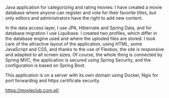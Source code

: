 Java application for categorizing and rating movies: I have created a movie database where anyone can register and vote for their favorite titles, but only editors and administrators have the right to add new content.

In the data access layer, I use JPA, Hibernate and Spring Data, and for database migration I use Liquibase. I created two profiles, which differ in the database engine used and where the uploded files are stored. I took care of the attractive layout of the application, using HTML, some JavaScript and CSS, and thanks to the use of Flexbox, the site is responsive and adapted to all screen sizes. Of course, the whole thing is connected by Spring MVC, the application is secured using Spring Security, and the configuration is based on Spring Boot. 

This application is on a server with its own domain using Docker, Ngix for port forwarding and https certificate security. 

https://movieclub.com.pl/
